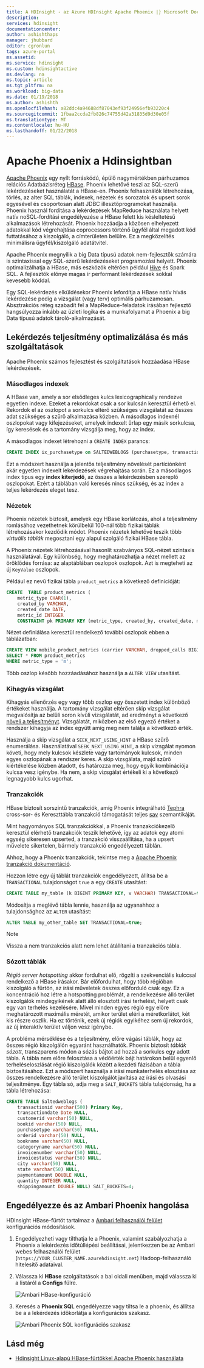 ```yaml
---
title: A HDInsight - az Azure HDInsight Apache Phoenix |} Microsoft Docs
description: 
services: hdinsight
documentationcenter: 
author: ashishthaps
manager: jhubbard
editor: cgronlun
tags: azure-portal
ms.assetid: 
ms.service: hdinsight
ms.custom: hdinsightactive
ms.devlang: na
ms.topic: article
ms.tgt_pltfrm: na
ms.workload: big-data
ms.date: 01/19/2018
ms.author: ashishth
ms.openlocfilehash: a82ddc4a94688df87043ef93f24956efb93220c4
ms.sourcegitcommit: 1fbaa2ccda2fb826c74755d42a31835d9d30e05f
ms.translationtype: MT
ms.contentlocale: hu-HU
ms.lasthandoff: 01/22/2018
---
```

# <a name="apache-phoenix-in-hdinsight"></a>Apache Phoenix a Hdinsightban

[Apache Phoenix](http://phoenix.apache.org/) egy nyílt forráskódú, épülő nagymértékben párhuzamos relációs Adatbázisréteg [HBase](hbase/apache-hbase-overview.md). Phoenix lehetővé teszi az SQL-szerű lekérdezéseket használatát a HBase-en. Phoenix felhasználók létrehozása, törlés, az alter SQL táblák, indexek, nézetek és sorozatok és upsert sorok egyesével és csoportosan alatt JDBC illesztőprogramokat használja. Phoenix használ fordítása a lekérdezések MapReduce használata helyett natív noSQL-fordítási engedélyezése a HBase felett kis késleltetésű alkalmazások létrehozását. Phoenix hozzáadja a közösen elhelyezett adatokkal kód végrehajtása coprocessors történő ügyfél által megadott kód futtatásához a kiszolgáló, a címterületen belülre. Ez a megközelítés minimálisra ügyfél/kiszolgáló adatátvitel.

Apache Phoenix megnyílik a big Data típusú adatok nem-fejlesztők számára is szintaxissal egy SQL-szerű lekérdezéseket programozási helyett. Phoenix optimalizálhatja a HBase, más eszközök eltérően például [Hive](hadoop/hdinsight-use-hive.md) és Spark SQL. A fejlesztők előnye magas ír performant lekérdezések sokkal kevesebb kóddal.
<!-- [Spark SQL](spark/apache-spark-sql-with-hdinsight.md)  -->

Egy SQL-lekérdezés elküldésekor Phoenix lefordítja a HBase natív hívás lekérdezése pedig a vizsgálat (vagy terv) optimális párhuzamosan. Absztrakciós réteg szabadít fel a MapReduce-feladatok írásában fejlesztő hangsúlyozza inkább az üzleti logika és a munkafolyamat a Phoenix a big Data típusú adatok tároló-alkalmazását.

## <a name="query-performance-optimization-and-other-features"></a>Lekérdezés teljesítmény optimalizálása és más szolgáltatások

Apache Phoenix számos fejlesztést és szolgáltatások hozzáadása HBase lekérdezések.

### <a name="secondary-indexes"></a>Másodlagos indexek

A HBase van, amely a sor elsődleges kulcs lexicographically rendezve egyetlen indexe. Ezeket a rekordokat csak a sor kulcsán keresztül érhető el. Rekordok el az oszlopot a sorkulcs eltérő szükséges vizsgálatát az összes adat szükséges a szűrő alkalmazása közben. A másodlagos indexnél oszlopokat vagy kifejezéseket, amelyek indexelt űrlap egy másik sorkulcsa, így keresések és a tartomány vizsgálja meg, hogy az index.

A másodlagos indexet létrehozni a `CREATE INDEX` parancs:

```sql
CREATE INDEX ix_purchasetype on SALTEDWEBLOGS (purchasetype, transactiondate) INCLUDE (bookname, quantity);
```

Ezt a módszert használja a jelentős teljesítmény növelését partíciónként akár egyetlen indexelt lekérdezések végrehajtása során. Ez a másodlagos index típus egy **index kiterjedő**, az összes a lekérdezésben szereplő oszlopokat. Ezért a táblában való keresés nincs szükség, és az index a teljes lekérdezés eleget tesz.

### <a name="views"></a>Nézetek

Phoenix nézetek biztosít, amelyek egy HBase korlátozás, ahol a teljesítmény romlásához vezethetnek körülbelül 100-nál több fizikai táblák létrehozásakor kezdődik módot. Phoenix nézetek lehetővé teszik több *virtuális táblák* megosztani egy alapul szolgáló fizikai HBase tábla.

A Phoenix nézetek létrehozásával hasonlít szabványos SQL-nézet szintaxis használatával. Egy különbség, hogy meghatározhatja a nézet mellett az öröklődés forrása: az alaptáblában oszlopok oszlopok. Azt is megteheti az új `KeyValue` oszlopok.

Például ez nevű fizikai tábla `product_metrics` a következő definícióját:

```sql
CREATE  TABLE product_metrics (
    metric_type CHAR(1),
    created_by VARCHAR, 
    created_date DATE, 
    metric_id INTEGER
    CONSTRAINT pk PRIMARY KEY (metric_type, created_by, created_date, metric_id));
```

Nézet definiálása keresztül rendelkező további oszlopok ebben a táblázatban:

```sql
CREATE VIEW mobile_product_metrics (carrier VARCHAR, dropped_calls BIGINT) AS
SELECT * FROM product_metrics
WHERE metric_type = 'm';
```

Több oszlop később hozzáadásához használja a `ALTER VIEW` utasítást.

### <a name="skip-scan"></a>Kihagyás vizsgálat

Kihagyás ellenőrzés egy vagy több oszlop egy összetett index különböző értékeket használja. A tartomány vizsgálat eltérően skip vizsgálat megvalósítja az belüli soron kívüli vizsgálatát, ad eredményt a következő [növeli a teljesítményt](http://phoenix.apache.org/performance.html#Skip-Scan). Vizsgálatát, miközben az első egyező értéket a rendszer kihagyja az index együtt amíg meg nem találja a következő érték.

Használja a skip vizsgálat a `SEEK_NEXT_USING_HINT` a HBase szűrő enumerálása. Használatával `SEEK_NEXT_USING_HINT`, a skip vizsgálat nyomon követi, hogy mely kulcsok készlete vagy tartományok kulcsok, minden egyes oszlopának a rendszer keres. A skip vizsgálata, majd szűrő kiértékelése közben átadott, és határozza meg, hogy egyik kombinációja kulcsa vesz igénybe. Ha nem, a skip vizsgálat értékeli ki a következő legnagyobb kulcs ugorhat.

### <a name="transactions"></a>Tranzakciók

HBase biztosít sorszintű tranzakciók, amíg Phoenix integrálható [Tephra](http://tephra.io/) cross-sor- és Kereszttábla tranzakció támogatását teljes [sav](https://en.wikipedia.org/wiki/ACID) szemantikáját.

Mint hagyományos SQL tranzakciókkal, a Phoenix tranzakciókezelő keresztül elérhető tranzakciók teszik lehetővé, így az adatok egy atomi egység sikeresen upserted, a tranzakció visszaállítása, ha a upsert művelete sikertelen, bármely tranzakció engedélyezett táblán.

Ahhoz, hogy a Phoenix tranzakciók, tekintse meg a [Apache Phoenix tranzakció dokumentáció](http://phoenix.apache.org/transactions.html).

Hozzon létre egy új táblát tranzakciók engedélyezett, állítsa be a `TRANSACTIONAL` tulajdonságot `true` a egy `CREATE` utasítást:

```sql
CREATE TABLE my_table (k BIGINT PRIMARY KEY, v VARCHAR) TRANSACTIONAL=true;
```

Módosítja a meglévő tábla lennie, használja az ugyanahhoz a tulajdonsághoz az `ALTER` utasítást:

```sql
ALTER TABLE my_other_table SET TRANSACTIONAL=true;
```

> [!NOTE]
> Vissza a nem tranzakciós alatt nem lehet átállítani a tranzakciós tábla.

### <a name="salted-tables"></a>Sózott táblák

*Régió server hotspotting* akkor fordulhat elő, rögzíti a szekvenciális kulccsal rendelkező a HBase írásakor. Bár előfordulhat, hogy több régióban kiszolgáló a fürtön, az írási műveletek összes előforduló csak egy. Ez a koncentráció hoz létre a hotspotting problémát, a rendelkezésre álló terület kiszolgálók mindegyikének alatt álló elosztott írási terhelést, helyett csak egy van terhelés kezelésére. Mivel minden egyes régió egy előre meghatározott maximális méretét, amikor terület eléri a méretkorlátot, két kis részre oszlik. Ha ez történik, ezek új régiók egyikéhez sem új rekordok, az új interaktív terület váljon vesz igénybe.

A probléma mérséklése és a teljesítmény, előre vágási táblák, hogy az összes régió kiszolgálón egyaránt használhatók. Phoenix biztosít *táblák sózott*, transzparens módon a sózás bájtot ad hozzá a sorkulcs egy adott tábla. A tábla nem előre felosztása a védőérték bájt határokon belül egyenlő terheléseloszlását régió kiszolgálók között a kezdeti fázisában a tábla biztosításához. Ezt a módszert használja a írási munkaterhelés elosztása az összes rendelkezésre álló terület kiszolgálót javítása az írási és olvasási teljesítménye. Egy tábla só, adja meg a `SALT_BUCKETS` tábla tulajdonság, ha a tábla létrehozása:

```sql
CREATE TABLE Saltedweblogs (
    transactionid varchar(500) Primary Key,
    transactiondate Date NULL,
    customerid varchar(50) NULL,
    bookid varchar(50) NULL,
    purchasetype varchar(50) NULL,
    orderid varchar(50) NULL,
    bookname varchar(50) NULL,
    categoryname varchar(50) NULL,
    invoicenumber varchar(50) NULL,
    invoicestatus varchar(50) NULL,
    city varchar(50) NULL,
    state varchar(50) NULL,
    paymentamount DOUBLE NULL,
    quantity INTEGER NULL,
    shippingamount DOUBLE NULL) SALT_BUCKETS=4;
```

## <a name="enable-and-tune-phoenix-with-ambari"></a>Engedélyezze és az Ambari Phoenix hangolása

HDInsight HBase-fürtöt tartalmaz a [Ambari felhasználói felület](hdinsight-hadoop-manage-ambari.md) konfigurációs módosítások.

1. Engedélyezheti vagy tilthatja le a Phoenix, valamint szabályozhatja a Phoenix a lekérdezés időtúllépési beállításai, jelentkezzen be az Ambari webes felhasználói felület (`https://YOUR_CLUSTER_NAME.azurehdinsight.net`) Hadoop-felhasználó hitelesítő adataival.

2. Válassza ki **HBase** szolgáltatások a bal oldali menüben, majd válassza ki a listáról a **Configs** fülre.

    ![Ambari HBase-konfiguráció](./media/hdinsight-phoenix-in-hdinsight/ambari-hbase-config.png)

3. Keresés a **Phoenix SQL** engedélyezze vagy tiltsa le a phoenix, és állítsa be a a lekérdezés időkorlátja a konfigurációs szakasz.

    ![Ambari Phoenix SQL konfigurációs szakasz](./media/hdinsight-phoenix-in-hdinsight/ambari-phoenix.png)

## <a name="see-also"></a>Lásd még

* [Hdinsight Linux-alapú HBase-fürtökkel Apache Phoenix használata](hbase/apache-hbase-phoenix-squirrel-linux.md)
